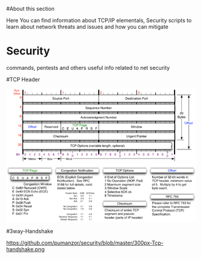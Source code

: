 #About this section

Here You can find information about TCP/IP elementals, Security scripts to learn about network threats and issues and how you can mitigate

# Security

commands, pentests and others useful info related to net security 

#TCP Header

![alt tag](https://github.com/pumanzor/security/blob/master/MJB-TCP-Header-800x564.png)

#3way-Handshake

https://github.com/pumanzor/security/blob/master/300px-Tcp-handshake.png


